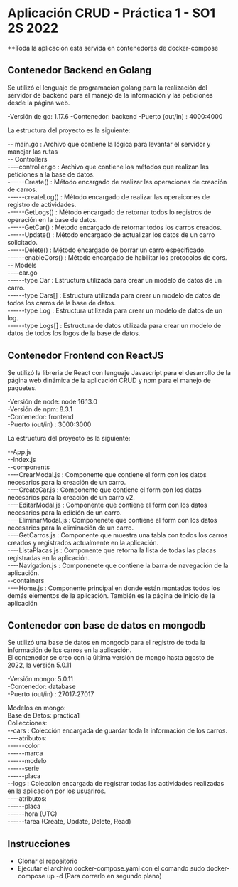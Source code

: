 # Aplicación CRUD - Práctica 1 - SO1 2S 2022

**Toda la aplicación esta servida en contenedores de docker-compose

## __Contenedor Backend en Golang__

Se utilizó el lenguaje de programación golang para la realización del servidor de backend para el manejo de la información y las peticiones desde la página web.

-Versión de go: 1.17.6
-Contenedor: backend
-Puerto (out/in) : 4000:4000

La estructura del proyecto es la siguiente:

-- main.go : Archivo que contiene la lógica para levantar el servidor y manejar las rutas  
-- Controllers  
----controller.go : Archivo que contiene los métodos que realizan las peticiones a la base de datos.    
------Create() : Método encargado de realizar las operaciones de creación de carros.  
------createLog() : Método encargado de realizar las operaicones de registro de actividades.  
------GetLogs() : Método encargado de retornar todos lo registros de operación en la base de datos.  
------GetCar() : Método encargado de retornar todos los carros creados.  
------Update() : Método encargado de actualizar los datos de un carro solicitado.  
------Delete() : Método encargado de borrar un carro especificado.    
------enableCors() : Método encargado de habilitar los protocolos de cors.  
-- Models  
----car.go  
------type Car : Estructura utilizada para crear un modelo de datos de un carro.  
------type Cars[] : Estructura utilizada para crear un modelo de datos de todos los carros de la base de datos.  
------type Log : Estructura utilizada para crear un modelo de datos de un log.  
------type Logs[] : Estructura de datos utilizada para crear un modelo de datos de todos los logos de la base de datos.  


## __Contenedor Frontend con ReactJS__

Se utilizó la libreria de React con lenguaje Javascript para el desarrollo de la página web dinámica de la aplicación CRUD y npm para el manejo de paquetes.  

-Versión de node: node 16.13.0  
-Versión de npm: 8.3.1  
-Contenedor: frontend  
-Puerto (out/in) : 3000:3000  

La estructura del proyecto es la siguiente:  

--App.js  
--Index.js  
--components   
----CrearModal.js : Componente que contiene el form con los datos necesarios para la creación de un carro.  
----CreateCar.js : Componente que contiene el form con los datos necesarios para la creación de un carro v2.  
----EditarModal.js : Componente que contiene el form con los datos necesarios para la edición de un carro.  
----EliminarModal.js : Componenete que contiene el form con los datos necesarios para la eliminación de un carro.  
----GetCarros.js : Componente que muestra una tabla con todos los carros creados y registrados actualmente en la aplicación.  
----ListaPlacas.js : Componente que retorna la lista de todas las placas registradas en la aplicación.  
----Navigation.js : Componenete que contiene la barra de navegación de la aplicación.  
--containers  
----Home.js : Componente principal en donde están montados todos los demás elementos de la aplicación. También es la página de inicio de la aplicación  


## __Contenedor con base de datos en mongodb__  

Se utilizó una base de datos en mongodb para el registro de toda la información de los carros en la aplicación.  
El contenedor se creo con la última versión de mongo hasta agosto de 2022, la versión 5.0.11  

-Versión mongo: 5.0.11  
-Contenedor: database  
-Puerto (out/in) : 27017:27017  


Modelos en mongo:  
Base de Datos: practica1  
Collecciones:  
--cars : Colección encargada de guardar toda la información de los carros.  
----atributos:  
------color  
------marca  
------modelo  
------serie  
------placa  
--logs : Colección encargada de registrar todas las actividades realizadas en la aplicación por los usuariros.  
----atributos:  
------placa  
------hora (UTC)  
------tarea (Create, Update, Delete, Read)  

## __Instrucciones__  
- Clonar el repositorio  
- Ejecutar el archivo docker-compose.yaml con el comando sudo docker-compose up -d (Para correrlo en segundo plano)  
